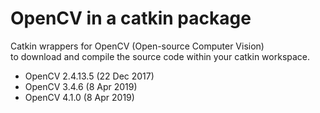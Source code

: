 # OpenCV in a catkin package

Catkin wrappers for OpenCV (Open-source Computer Vision)  
to download and compile the source code within your catkin workspace.  

 - OpenCV 2.4.13.5 (22 Dec 2017)  
 - OpenCV 3.4.6 (8 Apr 2019)  
 - OpenCV 4.1.0 (8 Apr 2019)  
